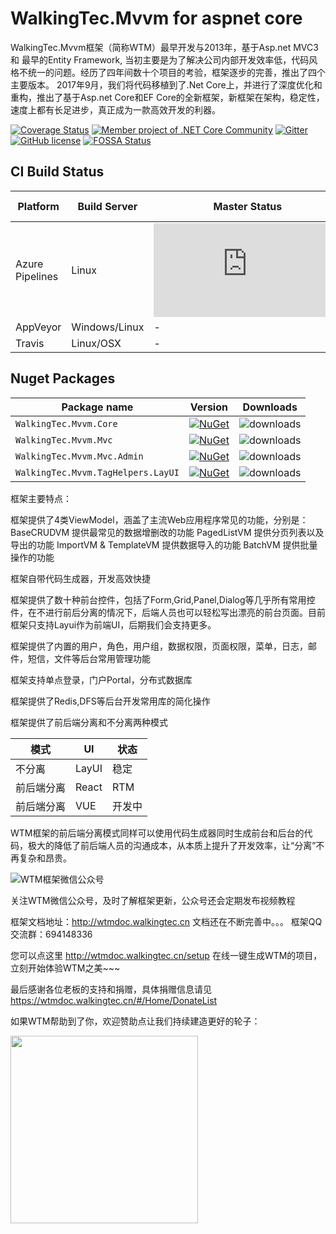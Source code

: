# WalkingTec.Mvvm for aspnet core

WalkingTec.Mvvm框架（简称WTM）最早开发与2013年，基于Asp.net MVC3 和 最早的Entity Framework, 当初主要是为了解决公司内部开发效率低，代码风格不统一的问题。经历了四年间数十个项目的考验，框架逐步的完善，推出了四个主要版本。 2017年9月，我们将代码移植到了.Net Core上，并进行了深度优化和重构，推出了基于Asp.net Core和EF Core的全新框架，新框架在架构，稳定性，速度上都有长足进步，真正成为一款高效开发的利器。

[![Coverage Status](https://coveralls.io/repos/github/dotnetcore/WTM/badge.svg?branch=master)](https://coveralls.io/github/dotnetcore/WTM?branch=master)
[![Member project of .NET Core Community](https://img.shields.io/badge/member%20project%20of-NCC-9e20c9.svg)](https://github.com/dotnetcore)
[![Gitter](https://badges.gitter.im/dotnetcore/WTM.svg)](https://gitter.im/dotnetcore/WTM?utm_source=badge&utm_medium=badge&utm_campaign=pr-badge)
[![GitHub license](https://img.shields.io/github/license/dotnetcore/WTM.svg)](https://github.com/dotnetcore/WTM/blob/master/LICENSE)
[![FOSSA Status](https://app.fossa.com/api/projects/git%2Bgithub.com%2Fdotnetcore%2FWTM.svg?type=shield)](https://app.fossa.com/projects/git%2Bgithub.com%2Fdotnetcore%2FWTM?ref=badge_shield)

## CI Build Status

| Platform | Build Server | Master Status  | Develop Status  |
|--------- |------------- |---------|---------|
| Azure Pipelines |  Linux |[![Build status](https://dev.azure.com/vitowu/WTM/_apis/build/status/WTM-CI-master-nuget.org)](https://dev.azure.com/vitowu/WTM/_build/latest?definitionId=4) |[![Build status](https://dev.azure.com/vitowu/WTM/_apis/build/status/WTM-CI-develop-nuget.sundot)](https://dev.azure.com/vitowu/WTM/_build/latest?definitionId=3)|
| AppVeyor |  Windows/Linux | - | - |
| Travis   | Linux/OSX | - | - |

## Nuget Packages

Package name                              | Version                     | Downloads
------------------------------------------|-----------------------------|-------------
`WalkingTec.Mvvm.Core` | [![NuGet](https://img.shields.io/nuget/v/WalkingTec.Mvvm.Core.svg?style=flat-square&label=nuget)](https://www.nuget.org/packages/WalkingTec.Mvvm.Core/) | ![downloads](https://img.shields.io/nuget/dt/WalkingTec.Mvvm.Core.svg)
`WalkingTec.Mvvm.Mvc` | [![NuGet](https://img.shields.io/nuget/v/WalkingTec.Mvvm.Mvc.svg?style=flat-square&label=nuget)](https://www.nuget.org/packages/WalkingTec.Mvvm.Mvc/) | ![downloads](https://img.shields.io/nuget/dt/WalkingTec.Mvvm.Mvc.svg)
`WalkingTec.Mvvm.Mvc.Admin` | [![NuGet](https://img.shields.io/nuget/v/WalkingTec.Mvvm.Mvc.Admin.svg?style=flat-square&label=nuget)](https://www.nuget.org/packages/WalkingTec.Mvvm.Mvc.Admin/) | ![downloads](https://img.shields.io/nuget/dt/WalkingTec.Mvvm.Mvc.Admin.svg)
`WalkingTec.Mvvm.TagHelpers.LayUI` | [![NuGet](https://img.shields.io/nuget/v/WalkingTec.Mvvm.TagHelpers.LayUI.svg?style=flat-square&label=nuget)](https://www.nuget.org/packages/WalkingTec.Mvvm.TagHelpers.LayUI/) | ![downloads](https://img.shields.io/nuget/dt/WalkingTec.Mvvm.TagHelpers.LayUI.svg)

框架主要特点：

框架提供了4类ViewModel，涵盖了主流Web应用程序常见的功能，分别是：
  BaseCRUDVM 提供最常见的数据增删改的功能
  PagedListVM 提供分页列表以及导出的功能
  ImportVM & TemplateVM 提供数据导入的功能
  BatchVM 提供批量操作的功能

框架自带代码生成器，开发高效快捷

框架提供了数十种前台控件，包括了Form,Grid,Panel,Dialog等几乎所有常用控件，在不进行前后分离的情况下，后端人员也可以轻松写出漂亮的前台页面。目前框架只支持Layui作为前端UI，后期我们会支持更多。

框架提供了内置的用户，角色，用户组，数据权限，页面权限，菜单，日志，邮件，短信，文件等后台常用管理功能

框架支持单点登录，门户Portal，分布式数据库

框架提供了Redis,DFS等后台开发常用库的简化操作


框架提供了前后端分离和不分离两种模式

| 模式 | UI | 状态  |
|--------- |------------- |---------|
|不分离 |LayUI |稳定|
|前后端分离 |React |RTM|
|前后端分离 |VUE |开发中|

WTM框架的前后端分离模式同样可以使用代码生成器同时生成前台和后台的代码，极大的降低了前后端人员的沟通成本，从本质上提升了开发效率，让“分离”不再复杂和昂贵。



![WTM框架微信公众号](https://mmbiz.qpic.cn/mmbiz_jpg/L66Un3Tp12ria8hmdkjlfYQdOjA9dusW5xOOlS26GZTfk9Hs2uzHiaMXG4df96849seoGFiatGrqODTWPr7SsOqoA/0?wx_fmt=jpeg)

关注WTM微信公众号，及时了解框架更新，公众号还会定期发布视频教程

框架文档地址：http://wtmdoc.walkingtec.cn  文档还在不断完善中。。。
框架QQ交流群：694148336

您可以点这里 http://wtmdoc.walkingtec.cn/setup 在线一键生成WTM的项目，立刻开始体验WTM之美~~~

最后感谢各位老板的支持和捐赠，具体捐赠信息请见 https://wtmdoc.walkingtec.cn/#/Home/DonateList 

如果WTM帮助到了你，欢迎赞助点让我们持续建造更好的轮子：

<img src="https://mmbiz.qpic.cn/mmbiz_jpg/L66Un3Tp12ria8hmdkjlfYQdOjA9dusW5A834WX1RcXAPytEdtUgniaRnVoW9e2HPBGiaibXOru3MfvWylLunMeFBg/0?wx_fmt=jpeg"  height="300" width="300">

